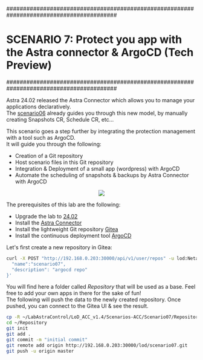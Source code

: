 #########################################################################################
# SCENARIO 7: Protect you app with the Astra connector & ArgoCD (Tech Preview)
#########################################################################################  

Astra 24.02 released the Astra Connector which allows you to manage your applications declaratively.  
The [scenario06](../Scenario06/) already guides you through this new model, by manually creating Snapshots CR, Schedule CR, etc...  

This scenario goes a step further by integrating the protection management with a tool such as ArgoCD.  
It will guide you through the following:
- Creation of a Git repository  
- Host scenario files in this Git repository  
- Integration & Deployment of a small app (wordpress) with ArgoCD  
- Automate the scheduling of snapshots & backups by Astra Connector with ArgoCD

<p align="center"><img src="Images/scenario18_architecture.jpg"></p>

The prerequisites of this lab are the following:
- Upgrade the lab to [24.02](../../Addendum/Addenda02/)  
- Install the [Astra Connector](../../Addendum/Addenda02/5_Install_Connector_on_RKE2/)  
- Install the lightweight Git repository [Gitea](../../Addendum/Addenda07/1_Gitea/)  
- Install the continuous deployment tool [ArgoCD](../../Addendum/Addenda07/2_ArgoCD/)  

Let's first create a new repository in Gitea:
```bash
curl -X POST "http://192.168.0.203:30000/api/v1/user/repos" -u lod:Netapp1! -H "accept: application/json" -H "content-type: application/json" -d '{
  "name":"scenario07",
  "description": "argocd repo"
}'
```
You will find here a folder called _Repository_ that will be used as a base. Feel free to add your own apps in there for the sake of fun!  
The following will push the data to the newly created repository. Once pushed, you can connect to the Gitea UI & see the result.
```bash
cp -R ~/LabAstraControl/LoD_ACC_v1.4/Scenarios-ACC/Scenario07/Repository ~/
cd ~/Repository
git init
git add .
git commit -m "initial commit"
git remote add origin http://192.168.0.203:30000/lod/scenario07.git
git push -u origin master
```
